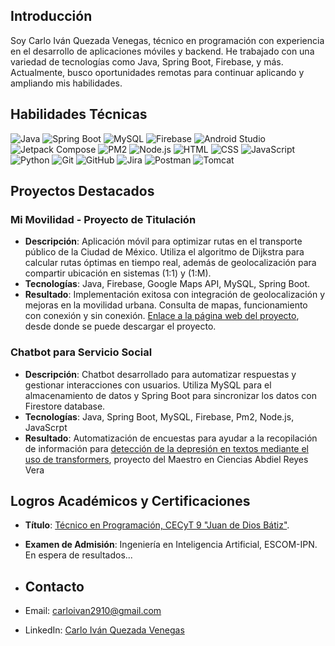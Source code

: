 ## Introducción
Soy Carlo Iván Quezada Venegas, técnico en programación con experiencia en el desarrollo de aplicaciones móviles y backend. He trabajado con una variedad de tecnologías como Java, Spring Boot, Firebase, y más. Actualmente, busco oportunidades remotas para continuar aplicando y ampliando mis habilidades.

## Habilidades Técnicas
![Java](https://img.shields.io/badge/Java-17-orange) 
![Spring Boot](https://img.shields.io/badge/Spring%20Boot-3.3.3-brightgreen) 
![MySQL](https://img.shields.io/badge/MySQL-8.0-blue)
![Firebase](https://img.shields.io/badge/Firebase-Hosting-yellow)
![Android Studio](https://img.shields.io/badge/Android%20Studio-4.1-green)
![Jetpack Compose](https://img.shields.io/badge/Jetpack%20Compose-UI-blue)
![PM2](https://img.shields.io/badge/PM2-5.4.2-lightgrey)
![Node.js](https://img.shields.io/badge/Node.js-20.17.0-brightgreen)
![HTML](https://img.shields.io/badge/HTML-5-orange)
![CSS](https://img.shields.io/badge/CSS-3-blue)
![JavaScript](https://img.shields.io/badge/JavaScript-ES6-yellow)
![Python](https://img.shields.io/badge/Python-3.8-blue)
![Git](https://img.shields.io/badge/Git-2.34-red)
![GitHub](https://img.shields.io/badge/GitHub-black)
![Jira](https://img.shields.io/badge/Jira-Project_Management-blue)
![Postman](https://img.shields.io/badge/Postman-API-orange)
![Tomcat](https://img.shields.io/badge/Tomcat-Server-yellow)

## Proyectos Destacados

### Mi Movilidad - Proyecto de Titulación
- **Descripción**: Aplicación móvil para optimizar rutas en el transporte público de la Ciudad de México. Utiliza el algoritmo de Dijkstra para calcular rutas óptimas en tiempo real, además de geolocalización para compartir ubicación en sistemas (1:1) y (1:M).
- **Tecnologías**: Java, Firebase, Google Maps API, MySQL, Spring Boot.
- **Resultado**: Implementación exitosa con integración de geolocalización y mejoras en la movilidad urbana. Consulta de mapas, funcionamiento con conexión y sin conexión. [Enlace a la página web del proyecto](https://mitransporte-768d7.web.app), desde donde se puede descargar el proyecto.


### Chatbot para Servicio Social
- **Descripción**: Chatbot desarrollado para automatizar respuestas y gestionar interacciones con usuarios. Utiliza MySQL para el almacenamiento de datos y Spring Boot para sincronizar los datos con Firestore database.
- **Tecnologías**: Java, Spring Boot, MySQL, Firebase, Pm2, Node.js, JavaScrpt
- **Resultado**: Automatización de encuestas para ayudar a la recopilación de información para [detección de la depresión en textos mediante el uso de transformers](https://www.facebook.com/cicipnoficial/posts/pfbid0HuAACTrbreHEs1P75EtiTwpbzHGVMdmBihd7t2AXgoCyPe4hkvMCHgZg6AZii7Pdl?locale=es_LA), proyecto del Maestro en Ciencias Abdiel Reyes Vera

## Logros Académicos y Certificaciones
- **Título**: [Técnico en Programación, CECyT 9 "Juan de Dios Bátiz"](https://drive.google.com/drive/u/0/folders/1b0iypYZLBcdqvqGYpRrijLll_oyOduTz).
- **Examen de Admisión**: Ingeniería en Inteligencia Artificial, ESCOM-IPN. En espera de resultados...

- ## Contacto
- Email: carloivan2910@gmail.com
- LinkedIn: [Carlo Iván Quezada Venegas](https://www.linkedin.com/in/carlo-iván-quezada-venegas-24440b305/)



